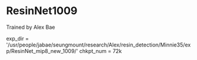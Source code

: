 # ResinNet1009

Trained by Alex Bae

exp_dir = '/usr/people/jabae/seungmount/research/Alex/resin_detection/Minnie35/exp/ResinNet_mip8_new_1009/'
chkpt_num = 72k